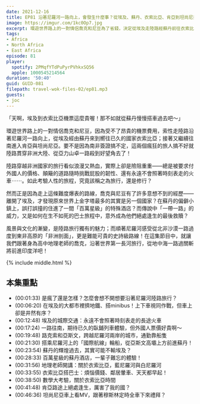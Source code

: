 ```yaml
---
date: 2021-12-16
title: EP81 沿著尼羅河一路向上，會發生什麼事？從埃及、蘇丹、衣索比亞、肯亞到坦尚尼亞的陸路旅行 ft. 喬克
image: https://imgur.com/1kc0Op7.jpg
excerpt: 環遊世界路上的一對情侶喬克和尼豆為了省錢，決定從埃及走陸路經蘇丹前往衣索比亞，接著又進入肯亞與坦尚尼亞一路來到印度洋岸！看似浪漫又熱血的旅程，路上其實險阻重重？然而在他人鮮少踏足的路線上，他們又遇見了哪些獨特的人事物？風景與文化的漸變，是陸路旅行獨有的魅力，這集節目跟著我們一起沿著世界第一長河旅行，一路從地中海走到印度洋！
tags:
- Africa
- North Africa
- East Africa
episode: 81
player:
  spotify: 2PMqfYTdPuPyrPVhkxSQ56
  apple: 1000545214564
duration: '50:40'
guid: GUID-081
filepath: travel-wok-files-02/ep81.mp3
guests:
- joc
---
```

「天啊，埃及到衣索比亞機票這麼貴喔！那不如就從蘇丹慢慢搭車過去吧～」

環遊世界路上的一對情侶喬克和尼豆，因為受不了昂貴的機票費用，索性走陸路沿著尼羅河一路向上，從埃及經由蘇丹來到嚮往已久的國家衣索比亞；接著又繼續往南進入肯亞與坦尚尼亞。要不是因為南非簽證搞不定，這兩個瘋狂的旅人搞不好就陸路貫穿非洲大陸、從亞力山卓一路殺到好望角去了！

陸路穿越非洲國家的旅行看似浪漫又熱血，實際上卻是險阻重重——總是被要求付外國人的價格、顛簸的道路隨時挑戰屁股的韌性、還有永遠不會照著時刻表走的火車⋯⋯。如此考驗人性的旅程，究竟該稱之為旅行，還是修行？

然而正是因為走上這條難度爆表的路線，喬克與尼豆有了許多意想不到的經歷——離開了埃及，才發現原來世界上金字塔最多的其實是另一個國家？在蘇丹的偏僻小鎮上，誤打誤撞的住進了一間「百萬星級」的特殊酒店？而傳說中「一帶一路」的威力，又是如何在生不如死的巴士旅程中，意外成為他們絕處逢生的最後救贖？

風景與文化的漸變，是陸路旅行獨有的魅力；而順著尼羅河感受從北非沙漠一路過度到東非高原的「非洲剖面」，更是難能可貴的史詩級路線！在這集節目中，就讓我們跟著身為高中地理老師的喬克，沿著世界第一長河旅行，從地中海一路過關斬將前進印度洋吧！

{% include middle.html %}

## 本集重點

* (00:01:33) 是瘋了還是怎樣？怎麼會想不開想要沿著尼羅河陸路旅行？
* (00:06:20) 在埃及的大都市裡擠地鐵、搭minibus！上下車視同作戰，但車上卻是井然有序？
* (00:12:48) 埃及的城際交通：永遠不會照著時刻表走的長途火車
* (00:17:24) 一路往南，期待已久的臥鋪列車體驗，但外國人票價好貴啊～
* (00:19:48) 路克索和亞斯文，跨越尼羅河兩岸的城市，通勤靠船隻
* (00:21:30) 搭乘尼羅河上的「國際航線」輪船，從亞斯文高壩上方前進蘇丹！
* (00:23:54) 蘇丹的輝煌過去，其實可能不輸埃及？
* (00:28:33) 百萬星級的蘇丹酒店，一輩子難忘的體驗！
* (00:31:56) 地理老師開講：關於衣索比亞，藍尼羅河與白尼羅河
* (00:33:55) 衣索比亞搭巴士：煩惱價錢、鄰居暈車、天天都早起！
* (00:38:50) 數學大考驗，關於衣索比亞時間
* (00:41:48) 肯亞路途上絕處逢生，厲害了我的國？
* (00:46:36) 坦尚尼亞車上看MV，跟著穆斯林定時全車下來禮拜？
